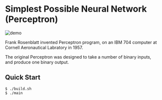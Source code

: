 # Simplest Possible Neural Network (Perceptron)

![demo](./demo.gif)

Frank Rosenblatt invented Perceptron program, on an IBM 704 computer at Cornell Aeronautical Labratory in 1957.

The original Perceptron was designed to take a number of binary inputs, and produce one binary output.

## Quick Start

```console
$ ./build.sh
$ ./main
```
